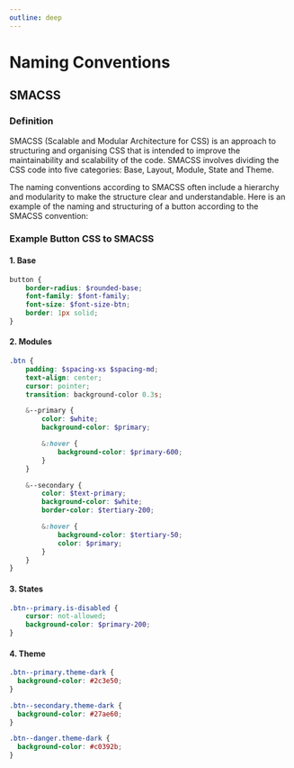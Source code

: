 ```yaml
---
outline: deep
---
```


# Naming Conventions

## SMACSS

### Definition

SMACSS (Scalable and Modular Architecture for CSS) is an approach to structuring and organising CSS that is intended to improve the maintainability and scalability of the code. SMACSS involves dividing the CSS code into five categories: Base, Layout, Module, State and Theme.

The naming conventions according to SMACSS often include a hierarchy and modularity to make the structure clear and understandable. Here is an example of the naming and structuring of a button according to the SMACSS convention:

### Example Button CSS to SMACSS

#### 1. Base

```SCSS
button {
    border-radius: $rounded-base;
    font-family: $font-family;
    font-size: $font-size-btn;
    border: 1px solid;
}
```

#### 2. Modules

```SCSS
.btn {
    padding: $spacing-xs $spacing-md;
    text-align: center;
    cursor: pointer;
    transition: background-color 0.3s;

    &--primary {
        color: $white;
        background-color: $primary;

        &:hover {
            background-color: $primary-600;
        }
    }

    &--secondary {
        color: $text-primary;
        background-color: $white;
        border-color: $tertiary-200;

        &:hover {
            background-color: $tertiary-50;
            color: $primary;
        }
    }
}
```

#### 3. States

```SCSS
.btn--primary.is-disabled {
    cursor: not-allowed;
    background-color: $primary-200;
}
```

#### 4. Theme

```SCSS
.btn--primary.theme-dark {
  background-color: #2c3e50;
}

.btn--secondary.theme-dark {
  background-color: #27ae60;
}

.btn--danger.theme-dark {
  background-color: #c0392b;
}
```
